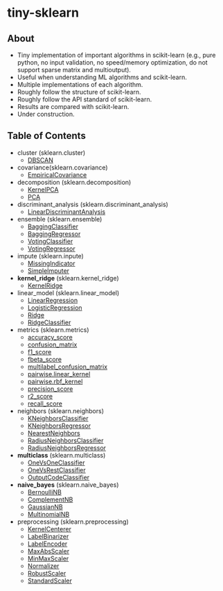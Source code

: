 # tiny-sklearn

## About
- Tiny implementation of important algorithms in scikit-learn
(e.g., pure python, no input validation, no speed/memory optimization, do not support sparse matrix and multioutput).
- Useful when understanding ML algorithms and scikit-learn.
- Multiple implementations of each algorithm.
- Roughly follow the structure of scikit-learn.
- Roughly follow the API standard of scikit-learn.
- Results are compared with scikit-learn.
- Under construction.

## Table of Contents
- cluster (sklearn.cluster)
  * [DBSCAN](https://nbviewer.jupyter.org/github/qinhanmin2014/tiny-sklearn/blob/master/cluster/DBSCAN.ipynb)
- covariance(sklearn.covariance)
  * [EmpiricalCovariance](https://nbviewer.jupyter.org/github/qinhanmin2014/tiny-sklearn/blob/master/covariance/EmpiricalCovariance.ipynb)
- decomposition (sklearn.decomposition)
  * [KernelPCA](https://nbviewer.jupyter.org/github/qinhanmin2014/tiny-sklearn/blob/master/decomposition/KernelPCA.ipynb)
  * [PCA](https://nbviewer.jupyter.org/github/qinhanmin2014/tiny-sklearn/blob/master/decomposition/PCA.ipynb)
- discriminant_analysis (sklearn.discriminant_analysis)
  * [LinearDiscriminantAnalysis](https://nbviewer.jupyter.org/github/qinhanmin2014/tiny-sklearn/blob/master/discriminant_analysis/LinearDiscriminantAnalysis.ipynb)
- ensemble (sklearn.ensemble)
  * [BaggingClassifier](https://nbviewer.jupyter.org/github/qinhanmin2014/tiny-sklearn/blob/master/ensemble/BaggingClassifier.ipynb)
  * [BaggingRegressor](https://nbviewer.jupyter.org/github/qinhanmin2014/tiny-sklearn/blob/master/ensemble/BaggingRegressor.ipynb)
  * [VotingClassifier](https://nbviewer.jupyter.org/github/qinhanmin2014/tiny-sklearn/blob/master/ensemble/VotingClassifier.ipynb)
  * [VotingRegressor](https://nbviewer.jupyter.org/github/qinhanmin2014/tiny-sklearn/blob/master/ensemble/VotingRegressor.ipynb)
- impute (sklearn.inpute)
  * [MissingIndicator](https://nbviewer.jupyter.org/github/qinhanmin2014/tiny-sklearn/blob/master/impute/MissingIndicator.ipynb)
  * [SimpleImputer](https://nbviewer.jupyter.org/github/qinhanmin2014/tiny-sklearn/blob/master/impute/SimpleImputer.ipynb)
- **kernel\_ridge** (sklearn.kernel\_ridge)
  * [KernelRidge](https://nbviewer.jupyter.org/github/qinhanmin2014/tiny-sklearn/blob/master/kernel_ridge/KernelRidge.ipynb)
- linear\_model (sklearn.linear\_model)
  * [LinearRegression](https://nbviewer.jupyter.org/github/qinhanmin2014/tiny-sklearn/blob/master/linear_model/LinearRegression.ipynb)
  * [LogisticRegression](https://nbviewer.jupyter.org/github/qinhanmin2014/tiny-sklearn/blob/master/linear_model/LogisticRegression.ipynb)
  * [Ridge](https://nbviewer.jupyter.org/github/qinhanmin2014/tiny-sklearn/blob/master/linear_model/Ridge.ipynb)
  * [RidgeClassifier](https://nbviewer.jupyter.org/github/qinhanmin2014/tiny-sklearn/blob/master/linear_model/RidgeClassifier.ipynb)
- metrics (sklearn.metrics)
  * [accuracy_score](https://nbviewer.jupyter.org/github/qinhanmin2014/tiny-sklearn/blob/master/metrics/accuracy_score.ipynb)
  * [confusion_matrix](https://nbviewer.jupyter.org/github/qinhanmin2014/tiny-sklearn/blob/master/metrics/confusion_matrix.ipynb)
  * [f1_score](https://nbviewer.jupyter.org/github/qinhanmin2014/tiny-sklearn/blob/master/metrics/f1_score.ipynb)
  * [fbeta_score](https://nbviewer.jupyter.org/github/qinhanmin2014/tiny-sklearn/blob/master/metrics/fbeta_score.ipynb)
  * [multilabel_confusion_matrix](https://nbviewer.jupyter.org/github/qinhanmin2014/tiny-sklearn/blob/master/metrics/multilabel_confusion_matrix.ipynb)
  * [pairwise.linear_kernel](https://nbviewer.jupyter.org/github/qinhanmin2014/tiny-sklearn/blob/master/metrics/linear_kernel.ipynb)
  * [pairwise.rbf_kernel](https://nbviewer.jupyter.org/github/qinhanmin2014/tiny-sklearn/blob/master/metrics/rbf_kernel.ipynb)
  * [precision_score](https://nbviewer.jupyter.org/github/qinhanmin2014/tiny-sklearn/blob/master/metrics/precision_score.ipynb)
  * [r2_score](https://nbviewer.jupyter.org/github/qinhanmin2014/tiny-sklearn/blob/master/metrics/r2_score.ipynb)
  * [recall_score](https://nbviewer.jupyter.org/github/qinhanmin2014/tiny-sklearn/blob/master/metrics/recall_score.ipynb)
- neighbors (sklearn.neighbors)
  * [KNeighborsClassifier](https://nbviewer.jupyter.org/github/qinhanmin2014/tiny-sklearn/blob/master/neighbors/KNeighborsClassifier.ipynb)
  * [KNeighborsRegressor](https://nbviewer.jupyter.org/github/qinhanmin2014/tiny-sklearn/blob/master/neighbors/KNeighborsRegressor.ipynb)
  * [NearestNeighbors](https://nbviewer.jupyter.org/github/qinhanmin2014/tiny-sklearn/blob/master/neighbors/NearestNeighbors.ipynb)
  * [RadiusNeighborsClassifier](https://nbviewer.jupyter.org/github/qinhanmin2014/tiny-sklearn/blob/master/neighbors/RadiusNeighborsClassifier.ipynb)
  * [RadiusNeighborsRegressor](https://nbviewer.jupyter.org/github/qinhanmin2014/tiny-sklearn/blob/master/neighbors/RadiusNeighborsRegressor.ipynb)
- **multiclass** (sklearn.multiclass)
  * [OneVsOneClassifier](https://nbviewer.jupyter.org/github/qinhanmin2014/tiny-sklearn/blob/master/multiclass/OneVsOneClassifier.ipynb)
  * [OneVsRestClassifier](https://nbviewer.jupyter.org/github/qinhanmin2014/tiny-sklearn/blob/master/multiclass/OneVsRestClassifier.ipynb)
  * [OutputCodeClassifier](https://nbviewer.jupyter.org/github/qinhanmin2014/tiny-sklearn/blob/master/multiclass/OutputCodeClassifier.ipynb)
- **naive\_bayes** (sklearn.naive\_bayes)
  * [BernoulliNB](https://nbviewer.jupyter.org/github/qinhanmin2014/tiny-sklearn/blob/master/naive_bayes/BernoulliNB.ipynb)
  * [ComplementNB](https://nbviewer.jupyter.org/github/qinhanmin2014/tiny-sklearn/blob/master/naive_bayes/ComplementNB.ipynb)
  * [GaussianNB](https://nbviewer.jupyter.org/github/qinhanmin2014/tiny-sklearn/blob/master/naive_bayes/GaussianNB.ipynb)
  * [MultinomialNB](https://nbviewer.jupyter.org/github/qinhanmin2014/tiny-sklearn/blob/master/naive_bayes/MultinomialNB.ipynb)
- preprocessing (sklearn.preprocessing)
  * [KernelCenterer](https://nbviewer.jupyter.org/github/qinhanmin2014/tiny-sklearn/blob/master/preprocessing/KernelCenterer.ipynb)
  * [LabelBinarizer](https://nbviewer.jupyter.org/github/qinhanmin2014/tiny-sklearn/blob/master/preprocessing/LabelBinarizer.ipynb)
  * [LabelEncoder](https://nbviewer.jupyter.org/github/qinhanmin2014/tiny-sklearn/blob/master/preprocessing/LabelEncoder.ipynb)
  * [MaxAbsScaler](https://nbviewer.jupyter.org/github/qinhanmin2014/tiny-sklearn/blob/master/preprocessing/MaxAbsScaler.ipynb)
  * [MinMaxScaler](https://nbviewer.jupyter.org/github/qinhanmin2014/tiny-sklearn/blob/master/preprocessing/MinMaxScaler.ipynb)
  * [Normalizer](https://nbviewer.jupyter.org/github/qinhanmin2014/tiny-sklearn/blob/master/preprocessing/Normalizer.ipynb)
  * [RobustScaler](https://nbviewer.jupyter.org/github/qinhanmin2014/tiny-sklearn/blob/master/preprocessing/RobustScaler.ipynb)
  * [StandardScaler](https://nbviewer.jupyter.org/github/qinhanmin2014/tiny-sklearn/blob/master/preprocessing/StandardScaler.ipynb)

